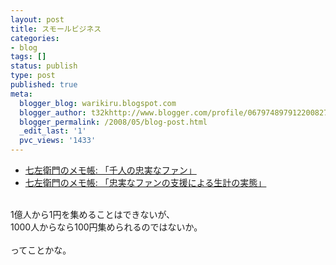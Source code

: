 ```yaml
---
layout: post
title: スモールビジネス
categories:
- blog
tags: []
status: publish
type: post
published: true
meta:
  blogger_blog: warikiru.blogspot.com
  blogger_author: t32khttp://www.blogger.com/profile/06797489791220082722noreply@blogger.com
  blogger_permalink: /2008/05/blog-post.html
  _edit_last: '1'
  pvc_views: '1433'
---
```

<ul><li><a href="http://memo7.sblo.jp/article/12799892.html">七左衛門のメモ帳: 「千人の忠実なファン」</a></li><li><a href="http://memo7.sblo.jp/article/14657309.html">七左衛門のメモ帳: 「忠実なファンの支援による生計の実態」</a></li></ul><br />1億人から1円を集めることはできないが、<br />1000人からなら100円集められるのではないか。<br /><br />ってことかな。
